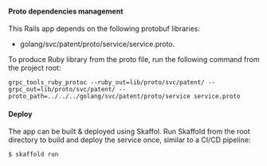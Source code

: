#### Proto dependencies management

This Rails app depends on the following protobuf libraries:
- golang/svc/patent/proto/service/service.proto.

To produce Ruby library from the proto file, run the following command from the project root:

```shell
grpc_tools_ruby_protoc --ruby_out=lib/proto/svc/patent/ --grpc_out=lib/proto/svc/patent/ --proto_path=../../../golang/svc/patent/proto/service service.proto
```

#### Deploy

The app can be built & deployed using Skaffol. Run Skaffold from the root
directory to build and deploy the service once, similar to a CI/CD pipeline:
```shell
$ skaffold run
```
